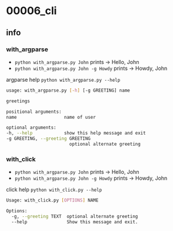 # 00006_cli

## info

### with_argparse

- `python with_argparse.py John` prints -> Hello, John
- `python with_argparse.py John -g Howdy` prints -> Howdy, John

argparse help `python with_argparse.py --help`

```bash
usage: with_argparse.py [-h] [-g GREETING] name

greetings

positional arguments:
name                  name of user

optional arguments:
-h, --help            show this help message and exit
-g GREETING, --greeting GREETING
                        optional alternate greeting
```

### with_click

- `python with_argparse.py John` prints -> Hello, John
- `python with_argparse.py John -g Howdy` prints -> Howdy, John

click help `python with_click.py --help`

```bash
Usage: with_click.py [OPTIONS] NAME

Options:
  -g, --greeting TEXT  optional alternate greeting
  --help               Show this message and exit.
```
